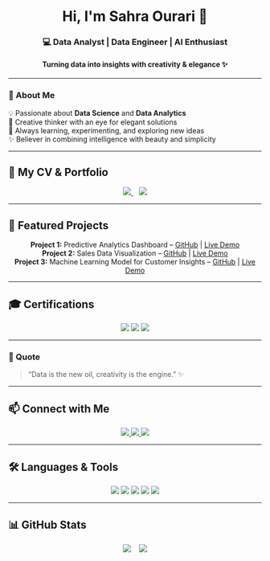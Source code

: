 <h1 align="center">Hi, I'm Sahra Ourari 🌸</h1>
<h3 align="center">💻 Data Analyst | Data Engineer | AI Enthusiast</h3>
<h4 align="center">Turning data into insights with creativity & elegance ✨</h4>

---

### 👋 About Me
💡 Passionate about **Data Science** and **Data Analytics**  
🎨 Creative thinker with an eye for elegant solutions  
🌱 Always learning, experimenting, and exploring new ideas  
✨ Believer in combining intelligence with beauty and simplicity  

---

## 📄 My CV & Portfolio
<p align="center">
  <a href="https://github.com/saku-bloom/saku-bloom/blob/main/CV_sahra_ourari.pdf">
    <img src="https://img.shields.io/badge/📄%20View%20My%20CV-FFC0CB?style=for-the-badge&logo=adobeacrobatreader&logoColor=white" />
  </a>
  &nbsp;&nbsp;
  <a href="https://saku-bloom.github.io/portfolio/">
    <img src="https://img.shields.io/badge/🌟%20View%20My%20Portfolio-FFB6C1?style=for-the-badge&logo=github&logoColor=white" />
  </a>
</p>

---

## 🚀 Featured Projects
<p align="center">
  <b>Project 1:</b> Predictive Analytics Dashboard – <a href="#">GitHub</a> | <a href="#">Live Demo</a><br>
  <b>Project 2:</b> Sales Data Visualization – <a href="#">GitHub</a> | <a href="#">Live Demo</a><br>
  <b>Project 3:</b> Machine Learning Model for Customer Insights – <a href="#">GitHub</a> | <a href="#">Live Demo</a>
</p>

---

## 🎓 Certifications
<p align="center">
  <img src="https://img.shields.io/badge/Data%20Science-Coursera-FF69B4?style=for-the-badge&logo=coursera&logoColor=white" />
  <img src="https://img.shields.io/badge/Power%20BI-Udemy-FFB6C1?style=for-the-badge&logo=udemy&logoColor=white" />
  <img src="https://img.shields.io/badge/AI%20%26%20ML-University-FFC0CB?style=for-the-badge&logo=academic&logoColor=white" />
</p>

---

### 💭 Quote
> “Data is the new oil, creativity is the engine.” ✨

---

## 📫 Connect with Me
<p align="center">
  <a href="https://www.linkedin.com/in/sahra-ourari-3b628a303/">
    <img src="https://img.shields.io/badge/LinkedIn-0077B5?style=for-the-badge&logo=linkedin&logoColor=white" />
  </a>
  <a href="mailto:ourari@estin.dz">
    <img src="https://img.shields.io/badge/Email-D14836?style=for-the-badge&logo=gmail&logoColor=white" />
  </a>
  <a href="https://wa.me/213779406611">
    <img src="https://img.shields.io/badge/WhatsApp-25D366?style=for-the-badge&logo=whatsapp&logoColor=white" />
  </a>
</p>

---

## 🛠️ Languages & Tools
<p align="center">
  <img src="https://img.shields.io/badge/Python-ffb6c1?style=for-the-badge&logo=python&logoColor=white" />
  <img src="https://img.shields.io/badge/SQL-ff69b4?style=for-the-badge&logo=mysql&logoColor=white" />
  <img src="https://img.shields.io/badge/PowerBI-ffb6c1?style=for-the-badge&logo=powerbi&logoColor=black" />
  <img src="https://img.shields.io/badge/Git-ff69b4?style=for-the-badge&logo=git&logoColor=white" />
  <img src="https://img.shields.io/badge/GitHub-ffb6c1?style=for-the-badge&logo=github&logoColor=black" />
</p>

---

## 📊 GitHub Stats
<p align="center">
  <img src="https://github-readme-stats.vercel.app/api?username=saku-bloom&show_icons=true&theme=radical&hide_border=true&count_private=true" />
  &nbsp;&nbsp;
  <img src="https://github-readme-stats.vercel.app/api/top-langs/?username=saku-bloom&layout=compact&theme=radical&hide_border=true" />
</p>
